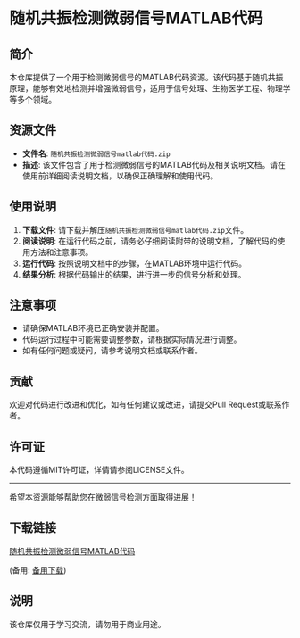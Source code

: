 # 随机共振检测微弱信号MATLAB代码

## 简介

本仓库提供了一个用于检测微弱信号的MATLAB代码资源。该代码基于随机共振原理，能够有效地检测并增强微弱信号，适用于信号处理、生物医学工程、物理学等多个领域。

## 资源文件

- **文件名**: `随机共振检测微弱信号matlab代码.zip`
- **描述**: 该文件包含了用于检测微弱信号的MATLAB代码及相关说明文档。请在使用前详细阅读说明文档，以确保正确理解和使用代码。

## 使用说明

1. **下载文件**: 请下载并解压`随机共振检测微弱信号matlab代码.zip`文件。
2. **阅读说明**: 在运行代码之前，请务必仔细阅读附带的说明文档，了解代码的使用方法和注意事项。
3. **运行代码**: 按照说明文档中的步骤，在MATLAB环境中运行代码。
4. **结果分析**: 根据代码输出的结果，进行进一步的信号分析和处理。

## 注意事项

- 请确保MATLAB环境已正确安装并配置。
- 代码运行过程中可能需要调整参数，请根据实际情况进行调整。
- 如有任何问题或疑问，请参考说明文档或联系作者。

## 贡献

欢迎对代码进行改进和优化，如有任何建议或改进，请提交Pull Request或联系作者。

## 许可证

本代码遵循MIT许可证，详情请参阅LICENSE文件。

---

希望本资源能够帮助您在微弱信号检测方面取得进展！

## 下载链接
[随机共振检测微弱信号MATLAB代码](https://pan.quark.cn/s/def03db2c7fd) 

(备用: [备用下载](https://pan.baidu.com/s/1ac7w663vLV5m_h2qd2ENFg?pwd=1234))

## 说明

该仓库仅用于学习交流，请勿用于商业用途。
